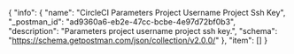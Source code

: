 {
  "info": {
    "name": "CircleCI Parameters Project Username Project Ssh Key",
    "_postman_id": "ad9360a6-eb2e-47cc-bcbe-4e97d72bf0b3",
    "description": "Parameters project username project ssh key.",
    "schema": "https://schema.getpostman.com/json/collection/v2.0.0/"
  },
  "item": []
}